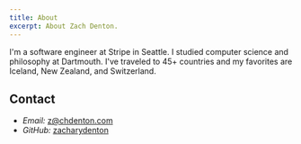 ```yaml
---
title: About
excerpt: About Zach Denton.
---
```


I'm a software engineer at Stripe in Seattle. I studied computer science and
philosophy at Dartmouth. I've traveled to 45+ countries and my favorites are
Iceland, New Zealand, and Switzerland.

Contact
-------

-   *Email:* <z@chdenton.com>
-   *GitHub:* [zacharydenton]

  [zacharydenton]: https://github.com/zacharydenton
